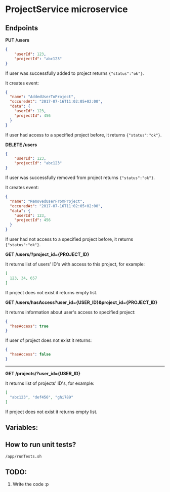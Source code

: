 # ProjectService microservice

## Endpoints

**PUT /users** 
```json
{
    "userId": 123,
    "projectId": "abc123"
}
```
If user was successfully added to project returns `{"status":"ok"}`.

It creates event:
```json
{
  "name": "AddedUserToProject",
  "occuredAt": "2017-07-16T11:02:05+02:00",
  "data": {
    "userId": 123,
    "projectId": 456
  }
}
```


If user had access to a specified project before, it returns `{"status":"ok"}`.


**DELETE /users** 
```json
{
    "userId": 123,
    "projectId": "abc123"
}
```
If user was successfully removed from project returns `{"status":"ok"}`.


It creates event:
```json
{
  "name": "RemovedUserFromProject",
  "occuredAt": "2017-07-16T11:02:05+02:00",
  "data": {
    "userId": 123,
    "projectId": 456
  }
}
```

If user had not access to a specified project before, it returns `{"status":"ok"}`.

**GET /users/?project_id={PROJECT_ID}**

It returns list of users' ID's with access to this project, for example:
```json
[
  123, 34, 657
]
```

If project does not exist it returns empty list.


**GET /users/hasAccess?user_id={USER_ID}&project_id={PROJECT_ID}**

It returns information about user's access to specified project:
```json
{
  "hasAccess": true
}
```
If user of project does not exist it returns:
```json
{
  "hasAccess": false
}
```

---

**GET /projects/?user_id={USER_ID}**

It returns list of projects' ID's, for example:
```json
[
  "abc123", "def456", "ghi789"
]
```

If project does not exist it returns empty list.

## Variables:

## How to run unit tests?
```bash
/app/runTests.sh
```

## TODO:
1. Write the code :p

